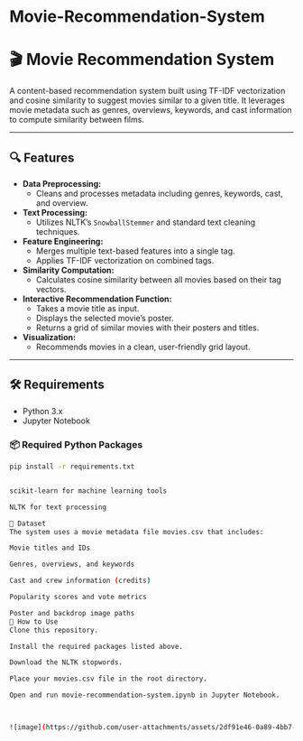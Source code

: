 # Movie-Recommendation-System
# 🎬 Movie Recommendation System

A content-based recommendation system built using TF-IDF vectorization and cosine similarity to suggest movies similar to a given title. It leverages movie metadata such as genres, overviews, keywords, and cast information to compute similarity between films.

---

## 🔍 Features

- **Data Preprocessing:**
  - Cleans and processes metadata including genres, keywords, cast, and overview.
- **Text Processing:**
  - Utilizes NLTK’s `SnowballStemmer` and standard text cleaning techniques.
- **Feature Engineering:**
  - Merges multiple text-based features into a single tag.
  - Applies TF-IDF vectorization on combined tags.
- **Similarity Computation:**
  - Calculates cosine similarity between all movies based on their tag vectors.
- **Interactive Recommendation Function:**
  - Takes a movie title as input.
  - Displays the selected movie’s poster.
  - Returns a grid of similar movies with their posters and titles.
- **Visualization:**
  - Recommends movies in a clean, user-friendly grid layout.

---

## 🛠️ Requirements

- Python 3.x
- Jupyter Notebook

### 📦 Required Python Packages

```bash
pip install -r requirements.txt


scikit-learn for machine learning tools

NLTK for text processing

📂 Dataset
The system uses a movie metadata file movies.csv that includes:

Movie titles and IDs

Genres, overviews, and keywords

Cast and crew information (credits)

Popularity scores and vote metrics

Poster and backdrop image paths
🚀 How to Use
Clone this repository.

Install the required packages listed above.

Download the NLTK stopwords.

Place your movies.csv file in the root directory.

Open and run movie-recommendation-system.ipynb in Jupyter Notebook.



![image](https://github.com/user-attachments/assets/2df91e46-0a89-4bb7-bbd8-00dccf5b6297)

